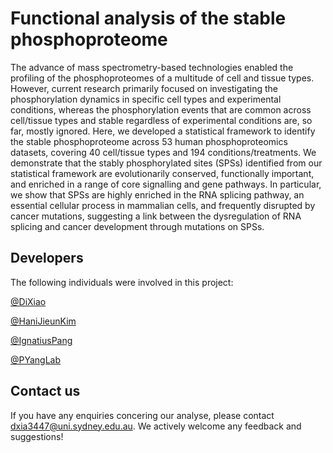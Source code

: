 # Functional analysis of the stable phosphoproteome

The advance of mass spectrometry-based technologies enabled the profiling of the phosphoproteomes of a multitude of cell and tissue types. However, current research primarily focused on investigating the phosphorylation dynamics in specific cell types and experimental conditions, whereas the phosphorylation events that are common across cell/tissue types and stable regardless of experimental conditions are, so far, mostly ignored. Here, we developed a statistical framework to identify the stable phosphoproteome across 53 human phosphoproteomics datasets, covering 40 cell/tissue types and 194 conditions/treatments. We demonstrate that the stably phosphorylated sites (SPSs) identified from our statistical framework are evolutionarily conserved, functionally important, and enriched in a range of core signalling and gene pathways. In particular, we show that SPSs are highly enriched in the RNA splicing pathway, an essential cellular process in mammalian cells, and frequently disrupted by cancer mutations, suggesting a link between the dysregulation of RNA splicing and cancer development through mutations on SPSs.

## Developers
The following individuals were involved in this project:

[@DiXiao](https://github.com/DiXiao3447)

[@HaniJieunKim](https://github.com/HaniJieunKim)

[@IgnatiusPang](https://github.com/IgnatiusPang/)

[@PYangLab](https://github.com/PYangLab)

## Contact us
If you have any enquiries concering our analyse, please contact dxia3447@uni.sydney.edu.au. We actively welcome any feedback and suggestions!
